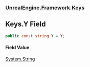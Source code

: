 ### [UnrealEngine.Framework](./UnrealEngine-Framework.md 'UnrealEngine.Framework').[Keys](./Keys.md 'UnrealEngine.Framework.Keys')
## Keys.Y Field
  
```csharp
public const string Y = Y;
```
#### Field Value
[System.String](https://docs.microsoft.com/en-us/dotnet/api/System.String 'System.String')  
